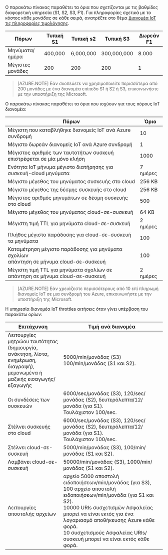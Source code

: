 Ο παρακάτω πίνακας παραθέτει τα όρια που σχετίζονται με τις βαθμίδες διαφορετική υπηρεσία (S1, S2, S3, F1). Για πληροφορίες σχετικά με το κόστος κάθε *μονάδας* σε κάθε σειρά, ανατρέξτε στο θέμα [Διανομέα IoT τις πληροφορίες τιμολόγησης](https://azure.microsoft.com/pricing/details/iot-hub/).

| Πόρων | Τυπική S1 | Τυπική s2 | Τυπική S3 | Δωρεάν F1 |
| -------- | ----------- | ----------- | ----------- | ------- |
| Μηνύματα/ημέρα | 400,000 | 6,000,000   | 300,000,000 | 8.000   |
| Μέγιστες μονάδες | 200    | 200         | 200         | 1       |

> [AZURE.NOTE] Εάν σκοπεύετε να χρησιμοποιείτε περισσότερα από 200 μονάδες με ένα διανομέα επίπεδο S1 ή S2 ή S3, επικοινωνήστε με την υποστήριξη της Microsoft.

Ο παρακάτω πίνακας παραθέτει τα όρια που ισχύουν για τους πόρους IoT διανομέα:

| Πόρων | Όριο |
| -------- | ----- |
| Μέγιστη που καταβλήθηκε διανομείς IoT ανά Azure συνδρομή | 10 |
| Μέγιστο δωρεάν διανομείς IoT ανά Azure συνδρομή | 1 |
| Μέγιστος αριθμός των ταυτοτήτων συσκευή<br/>  επιστρέφεται σε μία μόνο κλήση | 1000 |
| Ενότητα IoT μήνυμα μέγιστο διατήρησης για συσκευή-cloud μηνύματα | 7 ημέρες |
| Μέγιστο μέγεθος του μηνύματος συσκευής στο cloud | 256 KB |
| Μέγιστο μέγεθος της δέσμης συσκευής στο cloud | 256 KB |
| Μέγιστος αριθμός μηνυμάτων σε δέσμη συσκευής στο cloud | 500 |
| Μέγιστο μέγεθος του μηνύματος cloud-σε-συσκευή | 64 KB |
| Μέγιστη τιμή TTL για μηνύματα cloud-σε-συσκευή | 2 ημέρες |
| Πλήθος μέγιστο παράδοσης για cloud-σε-συσκευή <br/> τα μηνύματα | 100 |
| Καταμέτρηση μέγιστο παράδοσης για μηνύματα σχολίων <br/> απάντηση σε μήνυμα cloud-σε-συσκευή | 100 |
| Μέγιστη τιμή TTL για μηνύματα σχολίων σε <br/> απάντηση σε μήνυμα cloud-σε-συσκευή | 2 ημέρες |

> [AZURE.NOTE] Εάν χρειάζεστε περισσότερους από 10 επί πληρωμή διανομείς IoT σε μια συνδρομή του Azure, επικοινωνήστε με την υποστήριξη της Microsoft.

Η υπηρεσία διανομέα IoT throttles αιτήσεις όταν γίνει υπέρβαση του παρακάτω ορίων:

| Επιτάχυνση | Τιμή ανά διανομέα |
| -------- | ------------- |
| Λειτουργίες μητρώου ταυτότητας <br/> (δημιουργία, ανάκτηση, λίστα, ενημέρωση, διαγραφή), <br/> μεμονωμένα ή μαζικής εισαγωγής/εξαγωγής | 5000/min/μονάδας (S3) <br/> 100/min/μονάδας (S1 και S2). |
| Οι συνδέσεις των συσκευών | 6000/sec/μονάδας (S3), 120/sec/μονάδας (S2), δευτερόλεπτα/12/μονάδα (για S1). <br/>Τουλάχιστον 100/sec. |
| Στέλνει συσκευής στο cloud | 6000/sec/μονάδας (S3), 120/sec/μονάδας (S2), δευτερόλεπτα/12/μονάδα (για S1). <br/>Τουλάχιστον 100/sec. |
| Στέλνει cloud-σε-συσκευή | 5000/min/μονάδας (S3), 100/min/μονάδας (S1 και S2). |
| Λαμβάνει cloud-σε-συσκευή | 50000/min/μονάδας (S3), 1000/min/μονάδας (S1 και S2). |
| Λειτουργίες αποστολής αρχείων | αρχείο 5000 αποστολή ειδοποιήσεων/min/μονάδας (για S3), 100 αρχείο αποστολή ειδοποιήσεων/min/μονάδα (για S1 και S2). <br/> 10000 URIs συσχετισμών Ασφαλείας μπορεί να είναι εκτός για ένα λογαριασμό αποθήκευσης Azure κάθε φορά.<br/> 10 συσχετισμούς Ασφαλείας URIs/συσκευή μπορεί να είναι εκτός κάθε φορά. |
